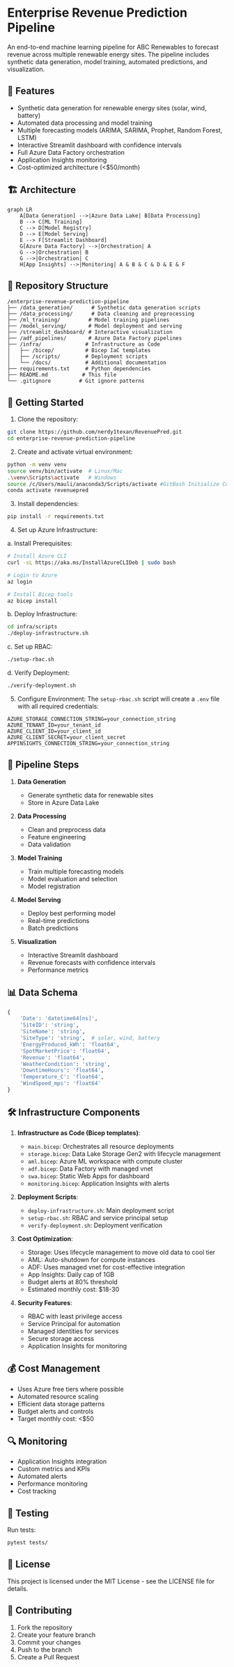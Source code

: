 # Enterprise Revenue Prediction Pipeline

An end-to-end machine learning pipeline for ABC Renewables to forecast revenue across multiple renewable energy sites. The pipeline includes synthetic data generation, model training, automated predictions, and visualization.

## 🎯 Features

- Synthetic data generation for renewable energy sites (solar, wind, battery)
- Automated data processing and model training
- Multiple forecasting models (ARIMA, SARIMA, Prophet, Random Forest, LSTM)
- Interactive Streamlit dashboard with confidence intervals
- Full Azure Data Factory orchestration
- Application Insights monitoring
- Cost-optimized architecture (<$50/month)

## 🏗️ Architecture

```mermaid
graph LR
    A[Data Generation] -->|Azure Data Lake| B[Data Processing]
    B --> C[ML Training]
    C --> D[Model Registry]
    D --> E[Model Serving]
    E --> F[Streamlit Dashboard]
    G[Azure Data Factory] -->|Orchestration| A
    G -->|Orchestration| B
    G -->|Orchestration| C
    H[App Insights] -->|Monitoring| A & B & C & D & E & F
```

## 📁 Repository Structure

```
/enterprise-revenue-prediction-pipeline
├── /data_generation/      # Synthetic data generation scripts
├── /data_processing/      # Data cleaning and preprocessing
├── /ml_training/         # Model training pipelines
├── /model_serving/       # Model deployment and serving
├── /streamlit_dashboard/ # Interactive visualization
├── /adf_pipelines/       # Azure Data Factory pipelines
├── /infra/              # Infrastructure as Code
│   ├── /bicep/          # Bicep IaC templates
│   ├── /scripts/        # Deployment scripts
│   └── /docs/           # Additional documentation
├── requirements.txt     # Python dependencies
├── README.md           # This file
└── .gitignore         # Git ignore patterns
```

## 🚀 Getting Started

1. Clone the repository:
```bash
git clone https://github.com/nerdy1texan/RevenuePred.git
cd enterprise-revenue-prediction-pipeline
```

2. Create and activate virtual environment:
```bash
python -m venv venv
source venv/bin/activate  # Linux/Mac
.\venv\Scripts\activate   # Windows
source /c/Users/mauli/anaconda3/Scripts/activate #GitBash Initialize Conda 
conda activate revenuepred
```

3. Install dependencies:
```bash
pip install -r requirements.txt
```

4. Set up Azure Infrastructure:

a. Install Prerequisites:
```bash
# Install Azure CLI
curl -sL https://aka.ms/InstallAzureCLIDeb | sudo bash

# Login to Azure
az login

# Install Bicep tools
az bicep install
```

b. Deploy Infrastructure:
```bash
cd infra/scripts
./deploy-infrastructure.sh
```

c. Set up RBAC:
```bash
./setup-rbac.sh
```

d. Verify Deployment:
```bash
./verify-deployment.sh
```

5. Configure Environment:
The `setup-rbac.sh` script will create a `.env` file with all required credentials:
```
AZURE_STORAGE_CONNECTION_STRING=your_connection_string
AZURE_TENANT_ID=your_tenant_id
AZURE_CLIENT_ID=your_client_id
AZURE_CLIENT_SECRET=your_client_secret
APPINSIGHTS_CONNECTION_STRING=your_connection_string
```

## 🔄 Pipeline Steps

1. **Data Generation**
   - Generate synthetic data for renewable sites
   - Store in Azure Data Lake

2. **Data Processing**
   - Clean and preprocess data
   - Feature engineering
   - Data validation

3. **Model Training**
   - Train multiple forecasting models
   - Model evaluation and selection
   - Model registration

4. **Model Serving**
   - Deploy best performing model
   - Real-time predictions
   - Batch predictions

5. **Visualization**
   - Interactive Streamlit dashboard
   - Revenue forecasts with confidence intervals
   - Performance metrics

## 📊 Data Schema

```python
{
    'Date': 'datetime64[ns]',
    'SiteID': 'string',
    'SiteName': 'string',
    'SiteType': 'string',  # solar, wind, battery
    'EnergyProduced_kWh': 'float64',
    'SpotMarketPrice': 'float64',
    'Revenue': 'float64',
    'WeatherCondition': 'string',
    'DowntimeHours': 'float64',
    'Temperature_C': 'float64',
    'WindSpeed_mps': 'float64'
}
```

## 🛠️ Infrastructure Components

1. **Infrastructure as Code (Bicep templates)**:
   - `main.bicep`: Orchestrates all resource deployments
   - `storage.bicep`: Data Lake Storage Gen2 with lifecycle management
   - `aml.bicep`: Azure ML workspace with compute cluster
   - `adf.bicep`: Data Factory with managed vnet
   - `swa.bicep`: Static Web Apps for dashboard
   - `monitoring.bicep`: Application Insights with alerts

2. **Deployment Scripts**:
   - `deploy-infrastructure.sh`: Main deployment script
   - `setup-rbac.sh`: RBAC and service principal setup
   - `verify-deployment.sh`: Deployment verification

3. **Cost Optimization**:
   - Storage: Uses lifecycle management to move old data to cool tier
   - AML: Auto-shutdown for compute instances
   - ADF: Uses managed vnet for cost-effective integration
   - App Insights: Daily cap of 1GB
   - Budget alerts at 80% threshold
   - Estimated monthly cost: $18-30

4. **Security Features**:
   - RBAC with least privilege access
   - Service Principal for automation
   - Managed identities for services
   - Secure storage access
   - Application Insights for monitoring

## 💰 Cost Management

- Uses Azure free tiers where possible
- Automated resource scaling
- Efficient data storage patterns
- Budget alerts and controls
- Target monthly cost: <$50

## 🔍 Monitoring

- Application Insights integration
- Custom metrics and KPIs
- Automated alerts
- Performance monitoring
- Cost tracking

## 🧪 Testing

Run tests:
```bash
pytest tests/
```

## 📄 License

This project is licensed under the MIT License - see the LICENSE file for details.

## 👥 Contributing

1. Fork the repository
2. Create your feature branch
3. Commit your changes
4. Push to the branch
5. Create a Pull Request

